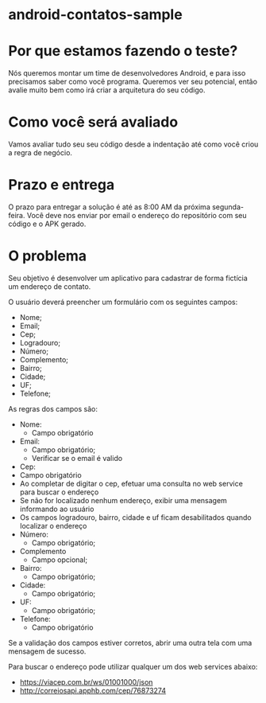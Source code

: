 # android-contatos-sample

# Por que estamos fazendo o teste?
Nós queremos montar um time de desenvolvedores Android, e para isso
precisamos saber como você programa. Queremos ver seu potencial, então avalie
muito bem como irá criar a arquitetura do seu código.
# Como você será avaliado
Vamos avaliar tudo seu seu código desde a indentação até como você criou a
regra de negócio.
# Prazo e entrega
O prazo para entregar a solução é até as 8:00 AM da próxima segunda-feira. Você
deve nos enviar por email o endereço do repositório com seu código e o APK
gerado.
# O problema
Seu objetivo é desenvolver um aplicativo para cadastrar de forma fictícia um
endereço de contato.

O usuário deverá preencher um formulário com os seguintes campos:
- Nome;
- Email;
- Cep;
- Logradouro;
- Número;
- Complemento;
- Bairro;
- Cidade;
- UF;
- Telefone;

As regras dos campos são:
- Nome:
  - Campo obrigatório
- Email:
  - Campo obrigatório;
  - Verificar se o email é valido
 - Cep:
  - Campo obrigatório
  - Ao completar de digitar o cep, efetuar uma consulta no web service para buscar o endereço
  - Se não for localizado nenhum endereço, exibir uma mensagem informando ao usuário
  - Os campos logradouro, bairro, cidade e uf ficam desabilitados quando localizar o endereço
- Número:
  - Campo obrigatório;
- Complemento
  - Campo opcional;
- Bairro:
  - Campo obrigatório;
- Cidade:
  - Campo obrigatório;
- UF:
  - Campo obrigatório;
- Telefone:
  - Campo obrigatório
  
Se a validação dos campos estiver corretos, abrir uma outra tela com uma
mensagem de sucesso.

Para buscar o endereço pode utilizar qualquer um dos web services abaixo:
- https://viacep.com.br/ws/01001000/json
- http://correiosapi.apphb.com/cep/76873274
